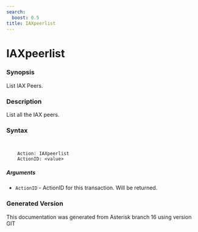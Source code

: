 ```yaml
---
search:
  boost: 0.5
title: IAXpeerlist
---
```


# IAXpeerlist

### Synopsis

List IAX Peers.

### Description

List all the IAX peers.<br>


### Syntax


```


    Action: IAXpeerlist
    ActionID: <value>

```
##### Arguments


* `ActionID` - ActionID for this transaction. Will be returned.<br>


### Generated Version

This documentation was generated from Asterisk branch 16 using version GIT 